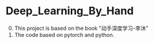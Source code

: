 # Deep_Learning_By_Hand
0. This project is based on the book "动手深度学习-李沐"
1. The code based on pytorch and python.
